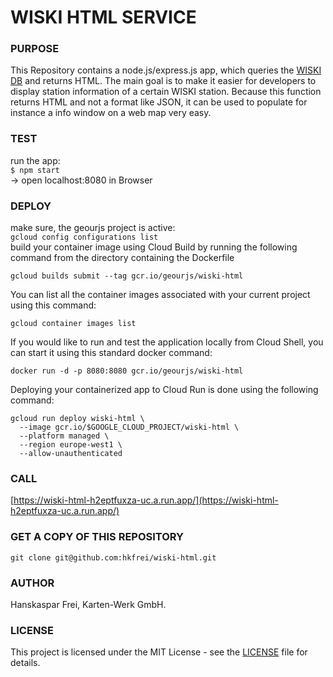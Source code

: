 # WISKI HTML SERVICE

### PURPOSE

This Repository contains a node.js/express.js app, which queries the [WISKI DB](https://www.innetag.ch/monitoring/wiski/#wiski) and returns HTML.
The main goal is to make it easier for developers to display station information of a certain
WISKI station. Because this function returns HTML and not a format like JSON, it can be used to populate
for instance a info window on a web map very easy.

### TEST

run the app:<br /> `$ npm start` <br />
-> open localhost:8080 in Browser

### DEPLOY

make sure, the geourjs project is active:<br />
`gcloud config configurations list`<br />
build your container image using Cloud Build by running the following command from the directory containing the Dockerfile<br />

```
gcloud builds submit --tag gcr.io/geourjs/wiski-html
```

You can list all the container images associated with your current project using this command:

```
gcloud container images list
```

If you would like to run and test the application locally from Cloud Shell, you can start it using this standard docker command:

```
docker run -d -p 8080:8080 gcr.io/geourjs/wiski-html
```

Deploying your containerized app to Cloud Run is done using the following command:

```
gcloud run deploy wiski-html \
  --image gcr.io/$GOOGLE_CLOUD_PROJECT/wiski-html \
  --platform managed \
  --region europe-west1 \
  --allow-unauthenticated
```

### CALL

[https://wiski-html-h2eptfuxza-uc.a.run.app/](https://wiski-html-h2eptfuxza-uc.a.run.app/)

### GET A COPY OF THIS REPOSITORY

`git clone git@github.com:hkfrei/wiski-html.git`

### AUTHOR

Hanskaspar Frei, Karten-Werk GmbH.

### LICENSE

This project is licensed under the MIT License - see the [LICENSE](LICENSE) file for details.
